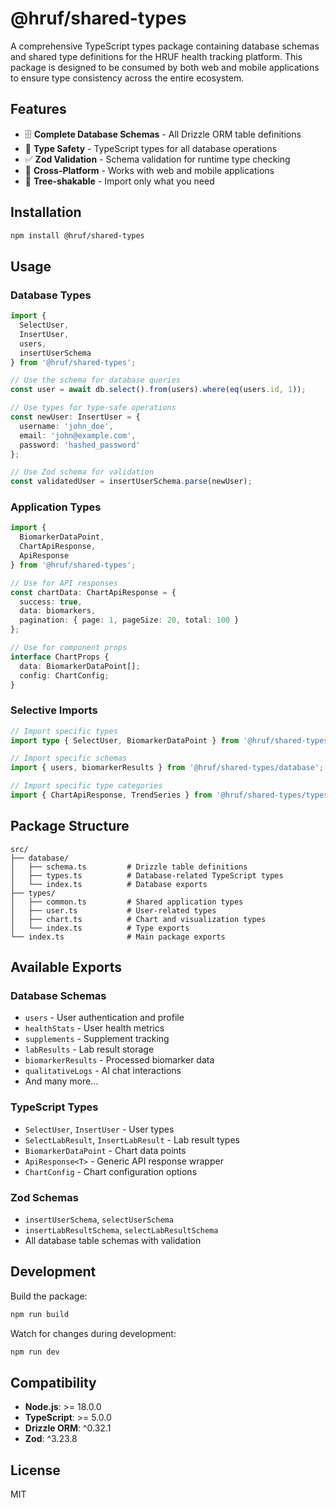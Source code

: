 # @hruf/shared-types

A comprehensive TypeScript types package containing database schemas and shared type definitions for the HRUF health tracking platform. This package is designed to be consumed by both web and mobile applications to ensure type consistency across the entire ecosystem.

## Features

- 🗄️ **Complete Database Schemas** - All Drizzle ORM table definitions
- 🔧 **Type Safety** - TypeScript types for all database operations
- ✅ **Zod Validation** - Schema validation for runtime type checking
- 📱 **Cross-Platform** - Works with web and mobile applications
- 🎯 **Tree-shakable** - Import only what you need

## Installation

```bash
npm install @hruf/shared-types
```

## Usage

### Database Types

```typescript
import { 
  SelectUser, 
  InsertUser, 
  users,
  insertUserSchema 
} from '@hruf/shared-types';

// Use the schema for database queries
const user = await db.select().from(users).where(eq(users.id, 1));

// Use types for type-safe operations
const newUser: InsertUser = {
  username: 'john_doe',
  email: 'john@example.com',
  password: 'hashed_password'
};

// Use Zod schema for validation
const validatedUser = insertUserSchema.parse(newUser);
```

### Application Types

```typescript
import { 
  BiomarkerDataPoint, 
  ChartApiResponse, 
  ApiResponse 
} from '@hruf/shared-types';

// Use for API responses
const chartData: ChartApiResponse = {
  success: true,
  data: biomarkers,
  pagination: { page: 1, pageSize: 20, total: 100 }
};

// Use for component props
interface ChartProps {
  data: BiomarkerDataPoint[];
  config: ChartConfig;
}
```

### Selective Imports

```typescript
// Import specific types
import type { SelectUser, BiomarkerDataPoint } from '@hruf/shared-types';

// Import specific schemas
import { users, biomarkerResults } from '@hruf/shared-types/database';

// Import specific type categories
import { ChartApiResponse, TrendSeries } from '@hruf/shared-types/types';
```

## Package Structure

```
src/
├── database/
│   ├── schema.ts         # Drizzle table definitions
│   ├── types.ts          # Database-related TypeScript types
│   └── index.ts          # Database exports
├── types/
│   ├── common.ts         # Shared application types
│   ├── user.ts           # User-related types
│   ├── chart.ts          # Chart and visualization types
│   └── index.ts          # Type exports
└── index.ts              # Main package exports
```

## Available Exports

### Database Schemas
- `users` - User authentication and profile
- `healthStats` - User health metrics
- `supplements` - Supplement tracking
- `labResults` - Lab result storage
- `biomarkerResults` - Processed biomarker data
- `qualitativeLogs` - AI chat interactions
- And many more...

### TypeScript Types
- `SelectUser`, `InsertUser` - User types
- `SelectLabResult`, `InsertLabResult` - Lab result types
- `BiomarkerDataPoint` - Chart data points
- `ApiResponse<T>` - Generic API response wrapper
- `ChartConfig` - Chart configuration options

### Zod Schemas
- `insertUserSchema`, `selectUserSchema`
- `insertLabResultSchema`, `selectLabResultSchema`
- All database table schemas with validation

## Development

Build the package:
```bash
npm run build
```

Watch for changes during development:
```bash
npm run dev
```

## Compatibility

- **Node.js**: >= 18.0.0
- **TypeScript**: >= 5.0.0
- **Drizzle ORM**: ^0.32.1
- **Zod**: ^3.23.8

## License

MIT